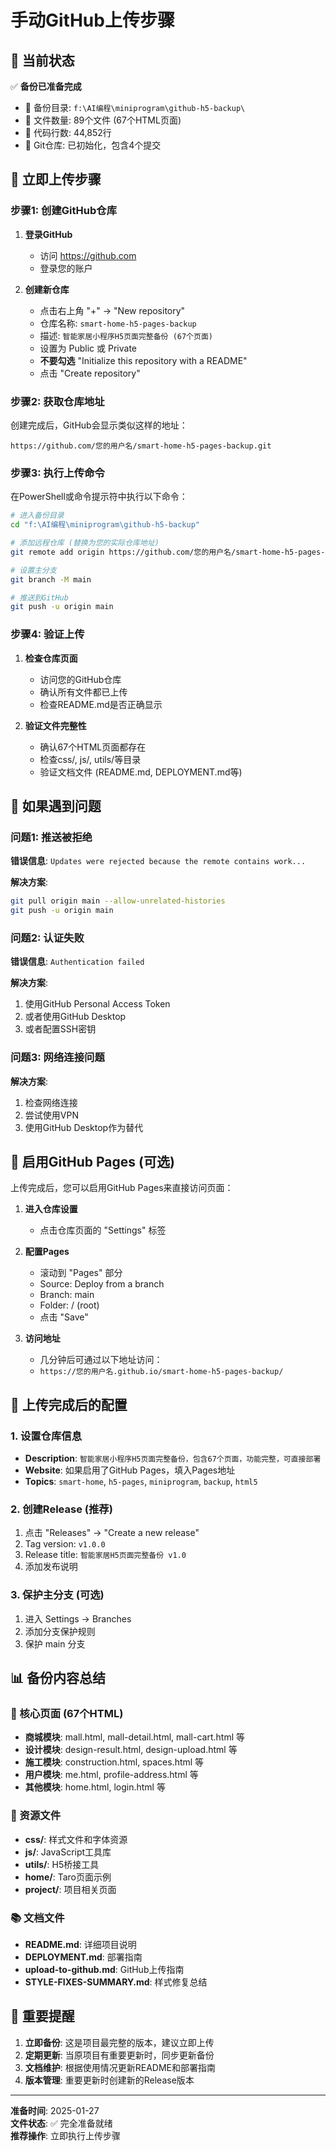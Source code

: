 # 手动GitHub上传步骤

## 🎯 当前状态

✅ **备份已准备完成**
- 📁 备份目录: `f:\AI编程\miniprogram\github-h5-backup\`
- 📄 文件数量: 89个文件 (67个HTML页面)
- 💾 代码行数: 44,852行
- 🔧 Git仓库: 已初始化，包含4个提交

## 🚀 立即上传步骤

### 步骤1: 创建GitHub仓库

1. **登录GitHub**
   - 访问 https://github.com
   - 登录您的账户

2. **创建新仓库**
   - 点击右上角 "+" → "New repository"
   - 仓库名称: `smart-home-h5-pages-backup`
   - 描述: `智能家居小程序H5页面完整备份 (67个页面)`
   - 设置为 Public 或 Private
   - **不要勾选** "Initialize this repository with a README"
   - 点击 "Create repository"

### 步骤2: 获取仓库地址

创建完成后，GitHub会显示类似这样的地址：
```
https://github.com/您的用户名/smart-home-h5-pages-backup.git
```

### 步骤3: 执行上传命令

在PowerShell或命令提示符中执行以下命令：

```bash
# 进入备份目录
cd "f:\AI编程\miniprogram\github-h5-backup"

# 添加远程仓库 (替换为您的实际仓库地址)
git remote add origin https://github.com/您的用户名/smart-home-h5-pages-backup.git

# 设置主分支
git branch -M main

# 推送到GitHub
git push -u origin main
```

### 步骤4: 验证上传

1. **检查仓库页面**
   - 访问您的GitHub仓库
   - 确认所有文件都已上传
   - 检查README.md是否正确显示

2. **验证文件完整性**
   - 确认67个HTML页面都存在
   - 检查css/, js/, utils/等目录
   - 验证文档文件 (README.md, DEPLOYMENT.md等)

## 🔧 如果遇到问题

### 问题1: 推送被拒绝

**错误信息**: `Updates were rejected because the remote contains work...`

**解决方案**:
```bash
git pull origin main --allow-unrelated-histories
git push -u origin main
```

### 问题2: 认证失败

**错误信息**: `Authentication failed`

**解决方案**:
1. 使用GitHub Personal Access Token
2. 或者使用GitHub Desktop
3. 或者配置SSH密钥

### 问题3: 网络连接问题

**解决方案**:
1. 检查网络连接
2. 尝试使用VPN
3. 使用GitHub Desktop作为替代

## 📱 启用GitHub Pages (可选)

上传完成后，您可以启用GitHub Pages来直接访问页面：

1. **进入仓库设置**
   - 点击仓库页面的 "Settings" 标签

2. **配置Pages**
   - 滚动到 "Pages" 部分
   - Source: Deploy from a branch
   - Branch: main
   - Folder: / (root)
   - 点击 "Save"

3. **访问地址**
   - 几分钟后可通过以下地址访问：
   - `https://您的用户名.github.io/smart-home-h5-pages-backup/`

## 🎉 上传完成后的配置

### 1. 设置仓库信息

- **Description**: `智能家居小程序H5页面完整备份，包含67个页面，功能完整，可直接部署`
- **Website**: 如果启用了GitHub Pages，填入Pages地址
- **Topics**: `smart-home`, `h5-pages`, `miniprogram`, `backup`, `html5`

### 2. 创建Release (推荐)

1. 点击 "Releases" → "Create a new release"
2. Tag version: `v1.0.0`
3. Release title: `智能家居H5页面完整备份 v1.0`
4. 添加发布说明

### 3. 保护主分支 (可选)

1. 进入 Settings → Branches
2. 添加分支保护规则
3. 保护 main 分支

## 📊 备份内容总结

### 🌟 核心页面 (67个HTML)
- **商城模块**: mall.html, mall-detail.html, mall-cart.html 等
- **设计模块**: design-result.html, design-upload.html 等
- **施工模块**: construction.html, spaces.html 等
- **用户模块**: me.html, profile-address.html 等
- **其他模块**: home.html, login.html 等

### 🎨 资源文件
- **css/**: 样式文件和字体资源
- **js/**: JavaScript工具库
- **utils/**: H5桥接工具
- **home/**: Taro页面示例
- **project/**: 项目相关页面

### 📚 文档文件
- **README.md**: 详细项目说明
- **DEPLOYMENT.md**: 部署指南
- **upload-to-github.md**: GitHub上传指南
- **STYLE-FIXES-SUMMARY.md**: 样式修复总结

## 🎯 重要提醒

1. **立即备份**: 这是项目最完整的版本，建议立即上传
2. **定期更新**: 当原项目有重要更新时，同步更新备份
3. **文档维护**: 根据使用情况更新README和部署指南
4. **版本管理**: 重要更新时创建新的Release版本

---

**准备时间**: 2025-01-27  
**文件状态**: ✅ 完全准备就绪  
**推荐操作**: 立即执行上传步骤
